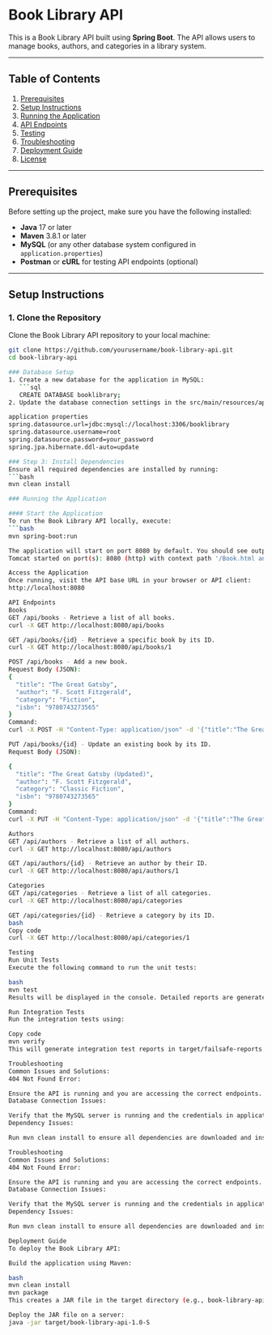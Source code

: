 # Book Library API

This is a Book Library API built using **Spring Boot**. The API allows users to manage books, authors, and categories in a library system.

---

## Table of Contents

1. [Prerequisites](#prerequisites)
2. [Setup Instructions](#setup-instructions)
3. [Running the Application](#running-the-application)
4. [API Endpoints](#api-endpoints)
5. [Testing](#testing)
6. [Troubleshooting](#troubleshooting)
7. [Deployment Guide](#deployment-guide)
8. [License](#license)

---

## Prerequisites

Before setting up the project, make sure you have the following installed:

- **Java** 17 or later
- **Maven** 3.8.1 or later
- **MySQL** (or any other database system configured in `application.properties`)
- **Postman** or **cURL** for testing API endpoints (optional)

---

## Setup Instructions

### 1. Clone the Repository

Clone the Book Library API repository to your local machine:

```bash
git clone https://github.com/yourusername/book-library-api.git
cd book-library-api

### Database Setup
1. Create a new database for the application in MySQL:
   ```sql
   CREATE DATABASE booklibrary;
2. Update the database connection settings in the src/main/resources/application.properties file:

application properties
spring.datasource.url=jdbc:mysql://localhost:3306/booklibrary
spring.datasource.username=root
spring.datasource.password=your_password
spring.jpa.hibernate.ddl-auto=update

### Step 3: Install Dependencies
Ensure all required dependencies are installed by running:
```bash
mvn clean install

### Running the Application

#### Start the Application
To run the Book Library API locally, execute:
```bash
mvn spring-boot:run

The application will start on port 8080 by default. You should see output similar to:
Tomcat started on port(s): 8080 (http) with context path '/Book.html and /User.html'

Access the Application
Once running, visit the API base URL in your browser or API client:
http://localhost:8080

API Endpoints
Books
GET /api/books - Retrieve a list of all books.
curl -X GET http://localhost:8080/api/books

GET /api/books/{id} - Retrieve a specific book by its ID.
curl -X GET http://localhost:8080/api/books/1

POST /api/books - Add a new book.
Request Body (JSON):
{
  "title": "The Great Gatsby",
  "author": "F. Scott Fitzgerald",
  "category": "Fiction",
  "isbn": "9780743273565"
}
Command:
curl -X POST -H "Content-Type: application/json" -d '{"title":"The Great Gatsby","author":"F. Scott Fitzgerald","category":"Fiction","isbn":"9780743273565"}' http://localhost:8080/api/books

PUT /api/books/{id} - Update an existing book by its ID.
Request Body (JSON):

{
  "title": "The Great Gatsby (Updated)",
  "author": "F. Scott Fitzgerald",
  "category": "Classic Fiction",
  "isbn": "9780743273565"
}
Command:
curl -X PUT -H "Content-Type: application/json" -d '{"title":"The Great Gatsby (Updated)","author":"F. Scott Fitzgerald","category":"Classic Fiction","isbn":"9780743273565"}' http://localhost:8080/api/books/1

Authors
GET /api/authors - Retrieve a list of all authors.
curl -X GET http://localhost:8080/api/authors

GET /api/authors/{id} - Retrieve an author by their ID.
curl -X GET http://localhost:8080/api/authors/1

Categories
GET /api/categories - Retrieve a list of all categories.
curl -X GET http://localhost:8080/api/categories

GET /api/categories/{id} - Retrieve a category by its ID.
bash
Copy code
curl -X GET http://localhost:8080/api/categories/1

Testing
Run Unit Tests
Execute the following command to run the unit tests:

bash
mvn test
Results will be displayed in the console. Detailed reports are generated in the target/test-classes directory.

Run Integration Tests
Run the integration tests using:

Copy code
mvn verify
This will generate integration test reports in target/failsafe-reports.

Troubleshooting
Common Issues and Solutions:
404 Not Found Error:

Ensure the API is running and you are accessing the correct endpoints.
Database Connection Issues:

Verify that the MySQL server is running and the credentials in application.properties are correct.
Dependency Issues:

Run mvn clean install to ensure all dependencies are downloaded and installed.

Troubleshooting
Common Issues and Solutions:
404 Not Found Error:

Ensure the API is running and you are accessing the correct endpoints.
Database Connection Issues:

Verify that the MySQL server is running and the credentials in application.properties are correct.
Dependency Issues:

Run mvn clean install to ensure all dependencies are downloaded and installed.

Deployment Guide
To deploy the Book Library API:

Build the application using Maven:

bash
mvn clean install
mvn package
This creates a JAR file in the target directory (e.g., book-library-api-1.0-SNAPSHOT.jar).

Deploy the JAR file on a server:
java -jar target/book-library-api-1.0-S





